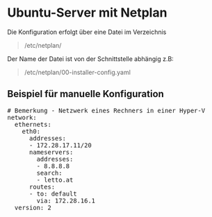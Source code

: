 # Ubuntu-Server mit Netplan
Die Konfiguration erfolgt über eine Datei im Verzeichnis
  >/etc/netplan/

Der Name der Datei ist von der Schnittstelle abhängig z.B:
  >/etc/netplan/00-installer-config.yaml
   
## Beispiel für manuelle Konfiguration
<pre># Bemerkung - Netzwerk eines Rechners in einer Hyper-V
network:
  ethernets:
    eth0:
      addresses:
      - 172.28.17.11/20
      nameservers:
        addresses:
        - 8.8.8.8
        search:
        - letto.at
      routes:
      - to: default
        via: 172.28.16.1
  version: 2
</pre>